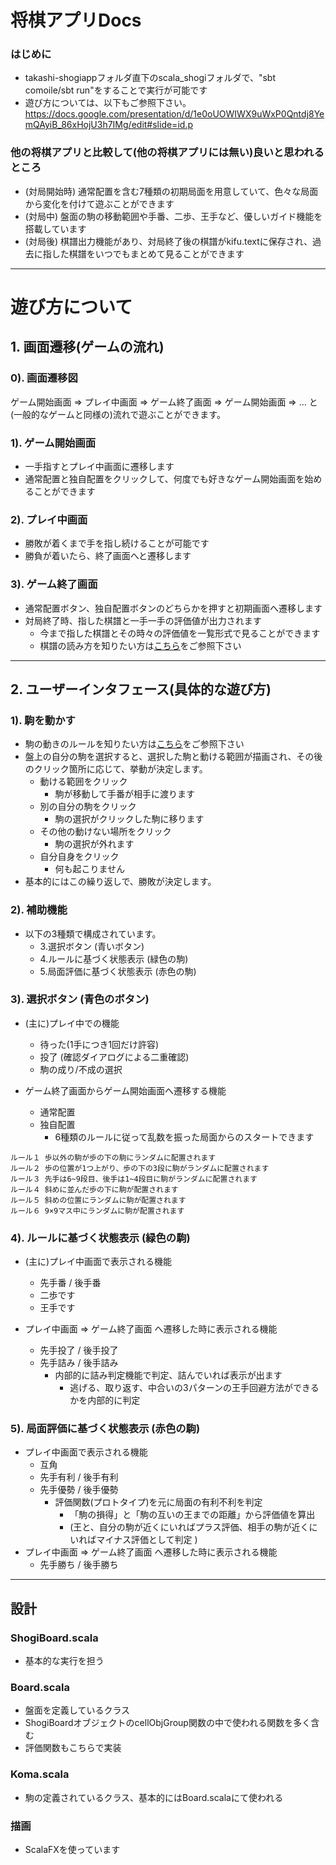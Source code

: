 # 将棋アプリDocs### はじめに- takashi-shogiappフォルダ直下のscala_shogiフォルダで、"sbt comoile/sbt run"をすることで実行が可能です- 遊び方については、以下もご参照下さい。https://docs.google.com/presentation/d/1e0oUOWIWX9uWxP0Qntdj8YemQAyiB_86xHojU3h7IMg/edit#slide=id.p### 他の将棋アプリと比較して(他の将棋アプリには無い)良いと思われるところ- (対局開始時) 通常配置を含む7種類の初期局面を用意していて、色々な局面から変化を付けて遊ぶことができます- (対局中) 盤面の駒の移動範囲や手番、二歩、王手など、優しいガイド機能を搭載しています- (対局後) 棋譜出力機能があり、対局終了後の棋譜がkifu.textに保存され、過去に指した棋譜をいつでもまとめて見ることができます------------# 遊び方について## 1. 画面遷移(ゲームの流れ)### 0). 画面遷移図ゲーム開始画面 => プレイ中画面 => ゲーム終了画面 =>  ゲーム開始画面 => …   と  
(一般的なゲームと同様の)流れで遊ぶことができます。### 1). ゲーム開始画面- 一手指すとプレイ中画面に遷移します
- 通常配置と独自配置をクリックして、何度でも好きなゲーム開始画面を始めることができます
### 2). プレイ中画面- 勝敗が着くまで手を指し続けることが可能です
- 勝負が着いたら、終了画面へと遷移します
### 3). ゲーム終了画面- 通常配置ボタン、独自配置ボタンのどちらかを押すと初期画面へ遷移します
- 対局終了時、指した棋譜と一手一手の評価値が出力されます
	- 今まで指した棋譜とその時々の評価値を一覧形式で見ることができます
	- 棋譜の読み方を知りたい方は[こちら](http://www.shogi.or.jp/faq/kihuhyouki.html "タイトル")をご参照下さい

------------   ## 2. ユーザーインタフェース(具体的な遊び方)### 1). 駒を動かす
- 駒の動きのルールを知りたい方は[こちら](https://www.jti.co.jp/knowledge/shogi-kids/beginners_guide/howtomove/index.html "タイトル")をご参照下さい- 盤上の自分の駒を選択すると、選択した駒と動ける範囲が描画され、その後のクリック箇所に応じて、挙動が決定します。
	- 動ける範囲をクリック
    	- 駒が移動して手番が相手に渡ります
	- 別の自分の駒をクリック
		- 駒の選択がクリックした駒に移ります
	- その他の動けない場所をクリック
		- 駒の選択が外れます
	- 自分自身をクリック
		- 何も起こりません
- 基本的にはこの繰り返しで、勝敗が決定します。
    ### 2). 補助機能- 以下の3種類で構成されています。
	- 3.選択ボタン (青いボタン)
	- 4.ルールに基づく状態表示 (緑色の駒)
	- 5.局面評価に基づく状態表示 (赤色の駒)### 3). 選択ボタン (青色のボタン)- (主に)プレイ中での機能	- 待った(1手につき1回だけ許容)	- 投了 (確認ダイアログによる二重確認)	- 駒の成り/不成の選択- ゲーム終了画面からゲーム開始画面へ遷移する機能
	- 通常配置
	- 独自配置
		- 6種類のルールに従って乱数を振った局面からのスタートできます

```
ルール１ 歩以外の駒が歩の下の駒にランダムに配置されます
ルール２ 歩の位置が1つ上がり、歩の下の3段に駒がランダムに配置されます
ルール３ 先手は6~9段目、後手は1~4段目に駒がランダムに配置されます
ルール４ 斜めに並んだ歩の下に駒が配置されます
ルール５ 斜めの位置にランダムに駒が配置されます
ルール６ 9×9マス中にランダムに駒が配置されます
```### 4). ルールに基づく状態表示 (緑色の駒)- (主に)プレイ中画面で表示される機能
	- 先手番 / 後手番
	- 二歩です
	- 王手です

- プレイ中画面 => ゲーム終了画面 へ遷移した時に表示される機能
	- 先手投了 / 後手投了
	- 先手詰み / 後手詰み
		- 内部的に詰み判定機能で判定、詰んでいれば表示が出ます
			- 逃げる、取り返す、中合いの3パターンの王手回避方法ができるかを内部的に判定### 5). 局面評価に基づく状態表示 (赤色の駒)

- プレイ中画面で表示される機能
	- 互角
	- 先手有利 / 後手有利
	- 先手優勢 / 後手優勢
		- 評価関数(プロトタイプ)を元に局面の有利不利を判定
			- 「駒の損得」と「駒の互いの王までの距離」から評価値を算出
			- (王と、自分の駒が近くにいればプラス評価、相手の駒が近くにいればマイナス評価として判定 )
- プレイ中画面 => ゲーム終了画面 へ遷移した時に表示される機能
	- 先手勝ち / 後手勝ち------------## 設計### ShogiBoard.scala- 基本的な実行を担う### Board.scala- 盤面を定義しているクラス- ShogiBoardオブジェクトのcellObjGroup関数の中で使われる関数を多く含む- 評価関数もこちらで実装### Koma.scala- 駒の定義されているクラス、基本的にはBoard.scalaにて使われる### 描画- ScalaFXを使っています